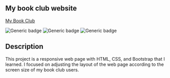 ## My book club website
[My Book Club](http://jwd-activity.github.io/mybookclub/)

![Generic badge](https://img.shields.io/badge/HTML-blue.svg)
![Generic badge](https://img.shields.io/badge/CSS-brightgreen.svg) 
![Generic badge](https://img.shields.io/badge/Bootstrap-blueviolet.svg)

## Description
This project is a responsive web page with HTML, CSS, and Bootstrap that I learned. I focused on adjusting the layout of the web page according to the screen size of my book club users.

